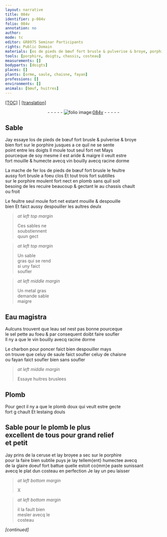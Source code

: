 ```yaml
---
layout: narrative
title: 084v
identifier: p-084v
folio: 084v
annotation: no
author:
mode: tc
editor: GR8975 Seminar Participants
rights: Public Domain
materials: [os de pieds de bœuf fort brusle & pulverise & broye, porphire, vin bouilly avecq racine dorme, mache de fer, os de pieds de bœuf fort brusle, feultre aussy fort brusle, plomb, feultre, sable gras, metal gras, sable maigre, Eau magistra, eau sel, sel, charbon pour poncer, celuy de saule, celuy de chaisne ou fayan, huitres bruslees, Plomb, plomb doux, estaing douls, ceruse, glaire doeuf fort battue]
tools: [porphire, doigts, chassis, costeau]
measurements: []
bodyparts: [doigts]
places: []
plants: [orme, saule, chaisne, fayan]
professions: []
environments: []
animals: [bœuf, huitres]
---
```


<p><a href="{{ site.baseurl }}/diplomatic/" target="_blank">[TOC]</a> | <a href="{{ site.baseurl }}/texts/p-084v_tl/">[translation]</a></p><div class="folio" align="center">- - - - - <a href="http://gallica.bnf.fr/ark:/12148/btv1b10500001g/f174.image" target="_blank"><img src="https://cu-mkp.github.io/2017-workshop-edition/assets/photo-icon.png" alt="folio image: " style="display:inline-block; margin-bottom:-3px;"/>084v</a> - - - - - </div>  
  

## Sable

 
Jay essaye l<span class="m">os de <span class="add">pieds de</span> <span class="al">bœuf</span> fort brusle & pulverise & broye</span><br/> bien fort sur le <span class="tl"><span class="m">porphire</span></span> jusques a ce quil <span class="sn">ne se sente<br/> point entre les <span class="tl"><span class="bp">doigts</span></span></span> Il moule tout seul fort net Mays<br/> pourceque de soy mesme il est aride & maigre il veult estre<br/> fort mouille & humecte avecq <span class="m">vin bouilly avecq racine d<span class="pa">orme</span></span>
 
La <span class="m">mache de fer</span> l<span class="m">os de pieds de <span class="al">bœuf</span> fort brusle</span> le <span class="m">feultre<br/> aussy fort brusle</span> a foeu clos Et tout trois fort subtilles<br/> sur le <span class="tl"><span class="m">porphire</span></span> moulent fort nect en <span class="m">plomb</span> sans quil soit<br/> besoing de les recuire beaucoup & gectant <span class="del">le</span> <span class="add">au</span> <span class="tl">chassis</span> chault<br/> ou froit
 
Le <span class="m">feultre</span> seul moule fort net estant mouille & despouille<br/> bien Et faict aussy despouiller les aultres deulx
 
> *at left top margin*
> 
> 
>   Ces sables ne<br/> soubstiennent<br/> quun gect
 
> *at left top margin*
> 
> 
>   Un <span class="m">sable<br/> gras</span> qui se rend<br/> si uny faict<br/> soufler
 
> *at left middle margin*
> 
> 
>   Un <span class="m">metal gras</span><br/> demande <span class="m">sable<br/> maigre</span>
 
 
  

## <span class="m">Eau magistra</span>

 
Aulcuns trouvent que l<span class="m">eau sel</span> nest pas bonne pourceque<br/> le <span class="m">sel</span> pette au foeu & par consequent doibt faire soufler<br/> Il ny a que le <span class="m">vin bouilly avecq racine d<span class="pa">orme</span></span>
 
Le <span class="m">charbon pour poncer</span> faict bien despouiller mays<br/> on trouve que <span class="m">celuy de <span class="pa">saule</span></span> faict soufler <span class="m">celuy de <span class="pa">chaisne</span><br/> ou <span class="pa">fayan</span></span> faict <span class="del">soufler</span> bien sans soufler
 
> *at left middle margin*
> 
> 
>   Essaye <span class="m"><span class="al">huitres</span> bruslees</span>
 
 
  

## <span class="m">Plomb</span>

 
Pour gect il ny a que le <span class="m">plomb doux</span> qui veult estre gecte<br/> fort <span class="del">g</span> chault Et l<span class="m">estaing douls</span>
 
 
  

## Sable pour le <span class="m">plomb</span> le plus<br/> excellent de tous pour grand relief<br/> et petit

 
Jay prins de la <span class="m">ceruse</span> et lay broyee a sec sur le <span class="tl"><span class="m">porphire</span></span><br/> pour la faire bien subtile puys je lay tellem{ent} humectee avecq<br/> de la <span class="m">glaire doeuf fort battue</span> quelle estoit co{mm}e paste sunissant<br/> avecq le plat dun <span class="tl">costeau</span> en perfection Je lay un peu laisser
 
> *at left bottom margin*
> 
> 
>   X  
 
> *at left bottom margin*
> 
> 
>   il la fault bien<br/> mesler avecq le<br/> <span class="tl">costeau</span>
 
*[continued]*
 
